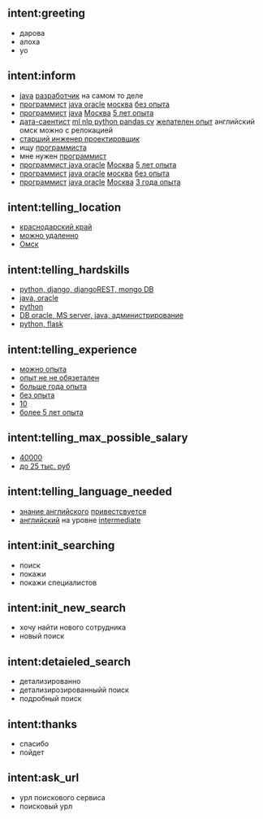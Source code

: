 ## intent:greeting
- дарова
- алоха
- yo

## intent:inform
- [java](hardskills) [разработчик](profession) на самом то деле
- [программист](profession) [java oracle](hardskills) [москва](location) [без опыта](experience)
- [программист](profession) [java](hardskills) [Москва](location) [5 лет опыта](experience)
- [дата-саентист](profession) [ml nlp python pandas cv](hardskills) [желателен опыт](experience) английский омск можно с релокацией
- [старший инженер проектировщик](profession)
- ищу [программиста](profession)
- мне нужен [программист](profession)
- [программист](profession)[ java oracle](hardskills)  [Москва](location) [5 лет опыта](experience)
- [программист](profession) [java oracle](hardskills) [москва](location)  [без опыта](experience)
- [программист](profession) [java oracle](hardskills) [Москва](location) [3 года опыта](experience)

## intent:telling_location
- [краснодарский край](location)
- [можно удаленно](location)
- [Омск](location)

## intent:telling_hardskills
- [python, django, djangoREST, mongo DB](hardskills)
- [java, oracle](hardskills)
- [python](hardskills)
- [DB oracle, MS server, java, администрирование](hardskills)
- [python, flask](hardskills)

## intent:telling_experience
- [можно опыта](experience)
- [опыт не не обязетален](experience)
- [больше года опыта](experience)
- [без опыта](experience)
- [10](experience)
- [более 5 лет опыта](experience)

## intent:telling_max_possible_salary
- [40000](max_salary_for_position)
- [до 25 тыс. руб](max_salary_for_position)

## intent:telling_language_needed
- [знание английского](language) [привестсвуется](language_level)
- [английский](language) на уровне [intermediate](language_level)

## intent:init_searching
- поиск
- покажи
- покажи специалистов

## intent:init_new_search
- хочу найти нового сотрудника
- новый поиск

## intent:detaieled_search
- детализированно
- детализирозированныйй поиск
- подробный поиск

## intent:thanks
- спасибо
- пойдет

## intent:ask_url
- урл поискового сервиса
- поисковый урл
